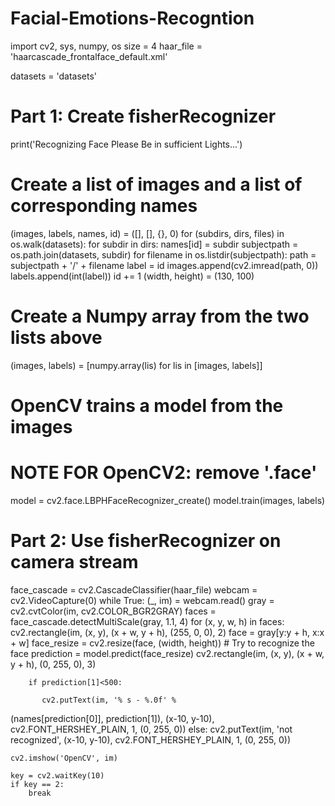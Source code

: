 # Facial-Emotions-Recogntion
import cv2, sys, numpy, os
size = 4
haar_file = 'haarcascade_frontalface_default.xml'

datasets = 'datasets'
 
# Part 1: Create fisherRecognizer
print('Recognizing Face Please Be in sufficient Lights...')
 
# Create a list of images and a list of corresponding names
(images, labels, names, id) = ([], [], {}, 0)
for (subdirs, dirs, files) in os.walk(datasets):
    for subdir in dirs:
        names[id] = subdir
        subjectpath = os.path.join(datasets, subdir)
        for filename in os.listdir(subjectpath):
            path = subjectpath + '/' + filename
            label = id
            images.append(cv2.imread(path, 0))
            labels.append(int(label))
        id += 1
(width, height) = (130, 100)
 
# Create a Numpy array from the two lists above
(images, labels) = [numpy.array(lis) for lis in [images, labels]]
 
# OpenCV trains a model from the images
# NOTE FOR OpenCV2: remove '.face'
model = cv2.face.LBPHFaceRecognizer_create()
model.train(images, labels)
 
# Part 2: Use fisherRecognizer on camera stream
face_cascade = cv2.CascadeClassifier(haar_file)
webcam = cv2.VideoCapture(0)
while True:
    (_, im) = webcam.read()
    gray = cv2.cvtColor(im, cv2.COLOR_BGR2GRAY)
    faces = face_cascade.detectMultiScale(gray, 1.1, 4)
    for (x, y, w, h) in faces:
        cv2.rectangle(im, (x, y), (x + w, y + h), (255, 0, 0), 2)
        face = gray[y:y + h, x:x + w]
        face_resize = cv2.resize(face, (width, height))
        # Try to recognize the face
        prediction = model.predict(face_resize)
        cv2.rectangle(im, (x, y), (x + w, y + h), (0, 255, 0), 3)
 
        if prediction[1]<500:
 
           cv2.putText(im, '% s - %.0f' %
(names[prediction[0]], prediction[1]), (x-10, y-10),
cv2.FONT_HERSHEY_PLAIN, 1, (0, 255, 0))
        else:
          cv2.putText(im, 'not recognized',
(x-10, y-10), cv2.FONT_HERSHEY_PLAIN, 1, (0, 255, 0))
 
    cv2.imshow('OpenCV', im)
     
    key = cv2.waitKey(10)
    if key == 2:
        break

